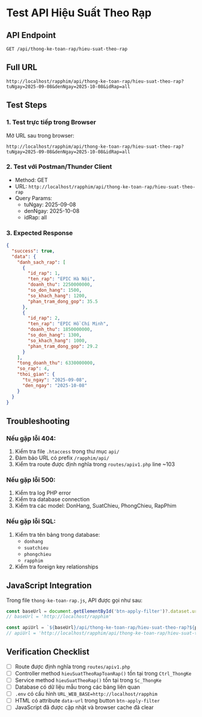 # Test API Hiệu Suất Theo Rạp

## API Endpoint
```
GET /api/thong-ke-toan-rap/hieu-suat-theo-rap
```

## Full URL
```
http://localhost/rapphim/api/thong-ke-toan-rap/hieu-suat-theo-rap?tuNgay=2025-09-08&denNgay=2025-10-08&idRap=all
```

## Test Steps

### 1. Test trực tiếp trong Browser
Mở URL sau trong browser:
```
http://localhost/rapphim/api/thong-ke-toan-rap/hieu-suat-theo-rap?tuNgay=2025-09-08&denNgay=2025-10-08&idRap=all
```

### 2. Test với Postman/Thunder Client
- Method: GET
- URL: `http://localhost/rapphim/api/thong-ke-toan-rap/hieu-suat-theo-rap`
- Query Params:
  - tuNgay: 2025-09-08
  - denNgay: 2025-10-08
  - idRap: all

### 3. Expected Response
```json
{
  "success": true,
  "data": {
    "danh_sach_rap": [
      {
        "id_rap": 1,
        "ten_rap": "EPIC Hà Nội",
        "doanh_thu": 2250000000,
        "so_don_hang": 1500,
        "so_khach_hang": 1200,
        "phan_tram_dong_gop": 35.5
      },
      {
        "id_rap": 2,
        "ten_rap": "EPIC Hồ Chí Minh",
        "doanh_thu": 1850000000,
        "so_don_hang": 1300,
        "so_khach_hang": 1000,
        "phan_tram_dong_gop": 29.2
      }
    ],
    "tong_doanh_thu": 6330000000,
    "so_rap": 4,
    "thoi_gian": {
      "tu_ngay": "2025-09-08",
      "den_ngay": "2025-10-08"
    }
  }
}
```

## Troubleshooting

### Nếu gặp lỗi 404:
1. Kiểm tra file `.htaccess` trong thư mục `api/`
2. Đảm bảo URL có prefix `/rapphim/api/`
3. Kiểm tra route được định nghĩa trong `routes/apiv1.php` line ~103

### Nếu gặp lỗi 500:
1. Kiểm tra log PHP error
2. Kiểm tra database connection
3. Kiểm tra các model: DonHang, SuatChieu, PhongChieu, RapPhim

### Nếu gặp lỗi SQL:
1. Kiểm tra tên bảng trong database:
   - `donhang`
   - `suatchieu`
   - `phongchieu`
   - `rapphim`
2. Kiểm tra foreign key relationships

## JavaScript Integration

Trong file `thong-ke-toan-rap.js`, API được gọi như sau:

```javascript
const baseUrl = document.getElementById('btn-apply-filter')?.dataset.url || '';
// baseUrl = 'http://localhost/rapphim'

const apiUrl = `${baseUrl}/api/thong-ke-toan-rap/hieu-suat-theo-rap?${params}`;
// apiUrl = 'http://localhost/rapphim/api/thong-ke-toan-rap/hieu-suat-theo-rap?tuNgay=...'
```

## Verification Checklist
- [ ] Route được định nghĩa trong `routes/apiv1.php`
- [ ] Controller method `hieuSuatTheoRapToanRap()` tồn tại trong `Ctrl_ThongKe`
- [ ] Service method `hieuSuatTheoRap()` tồn tại trong `Sc_ThongKe`
- [ ] Database có dữ liệu mẫu trong các bảng liên quan
- [ ] `.env` có cấu hình `URL_WEB_BASE=http://localhost/rapphim`
- [ ] HTML có attribute `data-url` trong button `btn-apply-filter`
- [ ] JavaScript đã được cập nhật và browser cache đã clear
